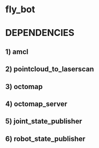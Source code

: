 # fly_bot
# DEPENDENCIES
## 1) amcl
## 2) pointcloud_to_laserscan
## 3) octomap
## 4) octomap_server
## 5) joint_state_publisher
## 6) robot_state_publisher

